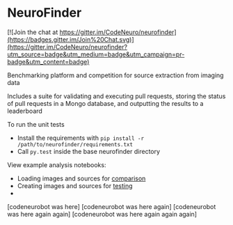# NeuroFinder

[![Join the chat at https://gitter.im/CodeNeuro/neurofinder](https://badges.gitter.im/Join%20Chat.svg)](https://gitter.im/CodeNeuro/neurofinder?utm_source=badge&utm_medium=badge&utm_campaign=pr-badge&utm_content=badge)

Benchmarking platform and competition for source extraction from imaging data

Includes a suite for validating and executing pull requests, storing the status of pull requests in a Mongo database, and outputting the results to a leaderboard

To run the unit tests
- Install the requirements with `pip install -r /path/to/neurofinder/requirements.txt`
- Call `py.test` inside the base neurofinder directory


View example analysis notebooks:
- Loading images and sources for [comparison](http://nbviewer.ipython.org/github/codeneuro/neurofinder/blob/master/notebooks/creating-images-and-sources.ipynb)
- Creating images and sources for [testing](http://nbviewer.ipython.org/github/codeneuro/neurofinder/blob/master/notebooks/loading-images-and-sources.ipynb)
- 

[codeneurobot was here]
[codeneurobot was here again]
[codeneurobot was here again again]
[codeneurobot was here again again again]
